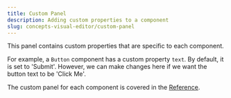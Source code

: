 ```yaml
---
title: Custom Panel
description: Adding custom properties to a component
slug: concepts-visual-editor/custom-panel
---
```

This panel contains custom properties that are specific to each component. 

For example, a `Button` component has a custom property `text`. By default, it is set to 'Submit'. However, we can make changes here if we want the button text to be 'Click Me'.  

The custom panel for each component is covered in the [Reference](/add-component.md).